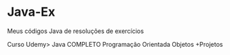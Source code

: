 # Java-Ex

Meus códigos Java de resoluções de exercícios

Curso Udemy> Java COMPLETO Programação Orientada Objetos +Projetos
